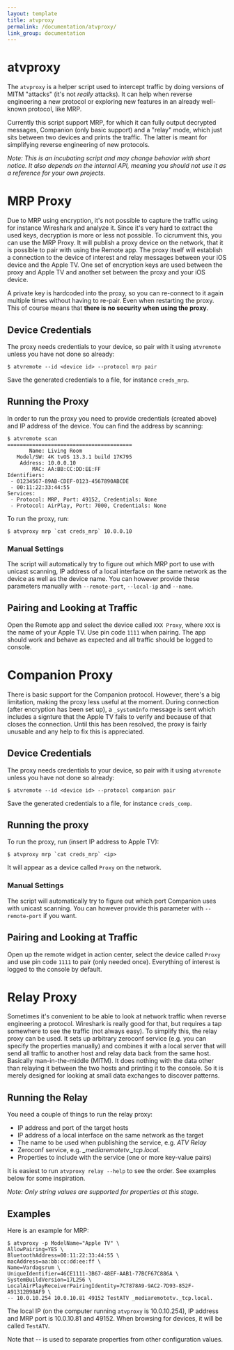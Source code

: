```yaml
---
layout: template
title: atvproxy
permalink: /documentation/atvproxy/
link_group: documentation
---
```

# atvproxy

The `atvproxy` is a helper script used to intercept traffic by doing versions
of MITM "attacks" (it's not *really* attacks). It can help when reverse engineering
a new protocol or exploring new features in an already well-known protocol,
like MRP.

Currently this script support MRP, for which it can fully output decrypted
messages, Companion (only basic support) and a "relay" mode, which just sits
between two devices and prints the traffic. The latter is meant for simplifying
reverse engineering of new protocols.

*Note: This is an incubating script and may change behavior with short notice.
It also depends on the internal API, meaning you should not use it as a
reference for your own projects.*

# MRP Proxy

Due to MRP using encryption, it's not possible to capture the traffic using
for instance Wireshark and analyze it. Since it's very hard to extract the
used keys, decryption is more or less not possible. To cicrumvent this, you
can use the MRP Proxy. It will publish a proxy device on the network,
that it is possible to pair with using the Remote app. The proxy itself will
establish a connection to the device of interest and relay messages between
your iOS device and the Apple TV. One set of encryption keys are used between
the proxy and Apple TV and another set between the proxy and your iOS device.

A private key is hardcoded into the proxy, so you can re-connect to it again
multiple times without having to re-pair. Even when restarting the proxy. This
of course means that **there is no security when using the proxy**.

## Device Credentials

The proxy needs credentials to your device, so pair with it using `atvremote`
unless you have not done so already:

```shell
$ atvremote --id <device id> --protocol mrp pair
```

Save the generated credentials to a file, for instance `creds_mrp`.

## Running the Proxy

In order to run the proxy you need to provide credentials (created above) and
IP address of the device. You can find the address by scanning:

```raw
$ atvremote scan
========================================
       Name: Living Room
   Model/SW: 4K tvOS 13.3.1 build 17K795
    Address: 10.0.0.10
        MAC: AA:BB:CC:DD:EE:FF
Identifiers:
 - 01234567-89AB-CDEF-0123-4567890ABCDE
 - 00:11:22:33:44:55
Services:
 - Protocol: MRP, Port: 49152, Credentials: None
 - Protocol: AirPlay, Port: 7000, Credentials: None
```

To run the proxy, run:

```shell
$ atvproxy mrp `cat creds_mrp` 10.0.0.10
```

### Manual Settings

The script will automatically try to figure out which MRP port to use with
unicast scanning, IP address of a local interface on the same network as the
device as well as the device name. You can however provide these parameters
manually with `--remote-port`, `--local-ip` and `--name`.

## Pairing and Looking at Traffic

Open the Remote app and select the device called `XXX Proxy`, where `XXX`
is the name of your Apple TV. Use pin code `1111` when pairing. The app should
work and behave as expected and all traffic should be logged to console.

# Companion Proxy

There is basic support for the Companion protocol. However, there's a big limitation, making
the proxy less useful at the moment. During connection (after encryption has been set up),
a `_systemInfo` message is sent which includes a signture that the Apple TV fails to verify
and because of that closes the connection. Until this has been resolved, the proxy is fairly
unusable and any help to fix this is appreciated.

## Device Credentials

The proxy needs credentials to your device, so pair with it using `atvremote`
unless you have not done so already:

```raw
$ atvremote --id <device id> --protocol companion pair
```

Save the generated credentials to a file, for instance `creds_comp`.

## Running the proxy

To run the proxy, run (insert IP address to Apple TV):

```shell
$ atvproxy mrp `cat creds_mrp` <ip>
```

It will appear as a device called `Proxy` on the network.

### Manual Settings

The script will automatically try to figure out which port Companion uses with
unicast scanning. You can however provide this parameter with `--remote-port`
if you want.

## Pairing and Looking at Traffic

Open up the remote widget in action center, select the device called `Proxy` and
use pin code `1111` to pair (only needed once). Everything of interest is logged to the
console by default.

# Relay Proxy

Sometimes it's convenient to be able to look at network traffic when reverse
engineering a protocol. Wireshark is really good for that, but requires a tap
somewhere to see the traffic (not always easy). To simplify this, the relay
proxy can be used. It sets up arbitrary zeroconf service (e.g. you can
specify the properties manually) and combines it with a local server that will
send all traffic to another host and relay data back from the same host.
Basically man-in-the-middle (MITM). It does nothing with the data other than
relaying it between the two hosts and printing it to the console. So it is
merely designed for looking at small data exchanges to discover patterns.

## Running the Relay

You need a couple of things to run the relay proxy:

* IP address and port of the target hosts
* IP address of a local interface on the same network as the target
* The name to be used when publishing the service, e.g. *ATV Relay*
* Zeroconf service, e.g. *_mediaremotetv._tcp.local.*
* Properties to include with the service (one or more key-value pairs)

It is easiest to run `atvproxy relay --help` to see the order. See examples
below for some inspiration.

*Note: Only string values are supported for properties at this stage.*

## Examples

Here is an example for MRP:

```shell
$ atvproxy -p ModelName="Apple TV" \
AllowPairing=YES \
BluetoothAddress=00:11:22:33:44:55 \
macAddress=aa:bb:cc:dd:ee:ff \
Name=Vardagsrum \
UniqueIdentifier=46CE1111-3B67-48EF-AAB1-77BCF67C886A \
SystemBuildVersion=17L256 \
LocalAirPlayReceiverPairingIdentity=7C7878A9-9AC2-7D93-852F-A91312B98AF9 \
-- 10.0.10.254 10.0.10.81 49152 TestATV _mediaremotetv._tcp.local.
```

The local IP (on the computer running `atvproxy` is 10.0.10.254), IP
address and MRP port is 10.0.10.81 and 49152. When browsing for devices,
it will be called `TestATV`.

Note that *--* is used to separate properties from other configuration
values.